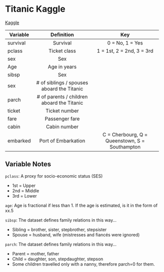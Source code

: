 # Titanic Kaggle

[Kaggle](https://www.kaggle.com/c/titanic/overview)

| Variable |                 Definition                 |                      Key                       |
| -------- | :----------------------------------------: | :--------------------------------------------: |
| survival |                  Survival                  |                0 = No, 1 = Yes                 |
| pclass   |                Ticket class                |           1 = 1st, 2 = 2nd, 3 = 3rd            |
| sex      |                    Sex                     |                                                |
| Age      |                Age in years                |                                                |
| sibsp    |                    Sex                     |                                                |
| sex      | # of siblings / spouses aboard the Titanic |                                                |
| parch    | # of parents / children aboard the Titanic |                                                |
| ticket   |               Ticket number                |                                                |
| fare     |               Passenger fare               |                                                |
| cabin    |                Cabin number                |                                                |
| embarked |            Port of Embarkation             | C = Cherbourg, Q = Queenstown, S = Southampton |

## Variable Notes

`pclass`: A proxy for socio-economic status (SES)

- 1st = Upper
- 2nd = Middle
- 3rd = Lower

`age`: Age is fractional if less than 1. If the age is estimated, is it in the form of xx.5

`sibsp`: The dataset defines family relations in this way...

- Sibling = brother, sister, stepbrother, stepsister
- Spouse = husband, wife (mistresses and fiancés were ignored)

`parch`: The dataset defines family relations in this way...

- Parent = mother, father
- Child = daughter, son, stepdaughter, stepson
- Some children travelled only with a nanny, therefore parch=0 for them.
